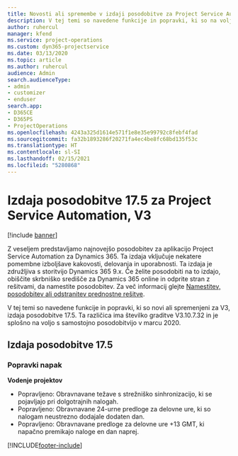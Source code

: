 ```yaml
---
title: Novosti ali spremembe v izdaji posodobitve za Project Service Automation 17.5, hitri popravek, V3
description: V tej temi so navedene funkcije in popravki, ki so na voljo za Project Service Automation V3, izdaja posodobitve 17.5.
author: ruhercul
manager: kfend
ms.service: project-operations
ms.custom: dyn365-projectservice
ms.date: 03/13/2020
ms.topic: article
ms.author: ruhercul
audience: Admin
search.audienceType:
- admin
- customizer
- enduser
search.app:
- D365CE
- D365PS
- ProjectOperations
ms.openlocfilehash: 4243a325d1614e571f1e8e35e99792c8febf4fad
ms.sourcegitcommit: fa32b1893286f20271fa4ec4be8fc68bd135f53c
ms.translationtype: HT
ms.contentlocale: sl-SI
ms.lasthandoff: 02/15/2021
ms.locfileid: "5280868"
---
```

# <a name="project-service-automation-update-release-175-v3"></a>Izdaja posodobitve 17.5 za Project Service Automation, V3

[!include [banner](../includes/psa-now-project-operations.md)]

Z veseljem predstavljamo najnovejšo posodobitev za aplikacijo Project Service Automation za Dynamics 365. Ta izdaja vključuje nekatere pomembne izboljšave kakovosti, delovanja in uporabnosti.  Ta izdaja je združljiva s storitvijo Dynamics 365 9.x. Če želite posodobiti na to izdajo, obiščite skrbniško središče za Dynamics 365 online in odprite stran z rešitvami, da namestite posodobitev. Za več informacij glejte [Namestitev, posodobitev ali odstranitev prednostne rešitve](https://docs.microsoft.com/power-platform/admin/install-remove-preferred-solution).

V tej temi so navedene funkcije in popravki, ki so novi ali spremenjeni za V3, izdaja posodobitve 17.5. Ta različica ima številko graditve V3.10.7.32 in je splošno na voljo s samostojno posodobitvijo v marcu 2020.


## <a name="update-release-175"></a>Izdaja posodobitve 17.5

### <a name="bug-fixes"></a>Popravki napak


**Vodenje projektov**

- Popravljeno: Obravnavane težave s strežniško sinhronizacijo, ki se pojavljajo pri dolgotrajnih nalogah.
- Popravljeno: Obravnavane 24-urne predloge za delovne ure, ki so nalogam neustrezno dodajale dodaten dan.
- Popravljeno: Obravnavane predloge za delovne ure +13 GMT, ki napačno premikajo naloge en dan naprej.



[!INCLUDE[footer-include](../includes/footer-banner.md)]